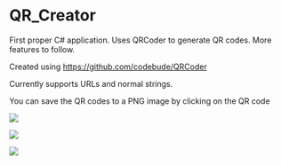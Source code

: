 # QR_Creator
First proper C# application. Uses QRCoder to generate QR codes. More features to follow.

Created using https://github.com/codebude/QRCoder

Currently supports URLs and normal strings. 

You can save the QR codes to a PNG image by clicking on the QR code

![](https://erratic.get-some.help/2eNQ7UG.png)

![](https://erratic.get-some.help/6qMeqxv.png)

![](https://erratic.get-some.help/8QmwiAm.png)

